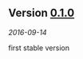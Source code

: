 ## Version [0.1.0](https://github.com/eleme/Amigo/releases/tag/v0.1.0)

_2016-09-14_

first stable version